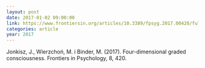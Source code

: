 ```yaml
---
layout: post
date: 2017-01-02 09:00:00
link: https://www.frontiersin.org/articles/10.3389/fpsyg.2017.00420/full
categories: article
year: 2017
---
```


Jonkisz, J., Wierzchoń, M. i Binder, M. (2017). Four-dimensional graded consciousness. Frontiers in Psychology, 8, 420.
